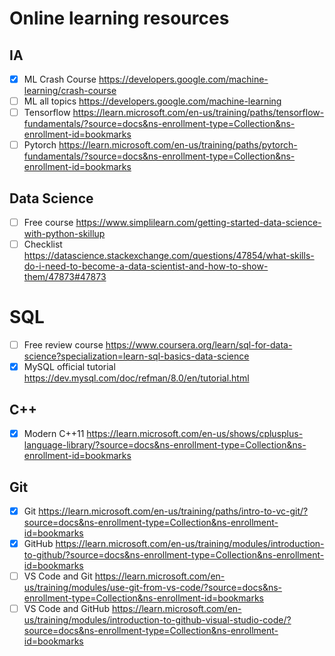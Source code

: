 # Online learning resources

## IA
- [x] ML Crash Course https://developers.google.com/machine-learning/crash-course
- [ ] ML all topics https://developers.google.com/machine-learning
- [ ] Tensorflow https://learn.microsoft.com/en-us/training/paths/tensorflow-fundamentals/?source=docs&ns-enrollment-type=Collection&ns-enrollment-id=bookmarks
- [ ] Pytorch https://learn.microsoft.com/en-us/training/paths/pytorch-fundamentals/?source=docs&ns-enrollment-type=Collection&ns-enrollment-id=bookmarks

## Data Science
- [ ] Free course https://www.simplilearn.com/getting-started-data-science-with-python-skillup
- [ ] Checklist https://datascience.stackexchange.com/questions/47854/what-skills-do-i-need-to-become-a-data-scientist-and-how-to-show-them/47873#47873

# SQL
- [ ] Free review course https://www.coursera.org/learn/sql-for-data-science?specialization=learn-sql-basics-data-science
- [x] MySQL official tutorial https://dev.mysql.com/doc/refman/8.0/en/tutorial.html

## C++
- [x] Modern C++11 https://learn.microsoft.com/en-us/shows/cplusplus-language-library/?source=docs&ns-enrollment-type=Collection&ns-enrollment-id=bookmarks

## Git
- [x] Git https://learn.microsoft.com/en-us/training/paths/intro-to-vc-git/?source=docs&ns-enrollment-type=Collection&ns-enrollment-id=bookmarks
- [x] GitHub https://learn.microsoft.com/en-us/training/modules/introduction-to-github/?source=docs&ns-enrollment-type=Collection&ns-enrollment-id=bookmarks
- [ ] VS Code and Git https://learn.microsoft.com/en-us/training/modules/use-git-from-vs-code/?source=docs&ns-enrollment-type=Collection&ns-enrollment-id=bookmarks
- [ ] VS Code and GitHub https://learn.microsoft.com/en-us/training/modules/introduction-to-github-visual-studio-code/?source=docs&ns-enrollment-type=Collection&ns-enrollment-id=bookmarks